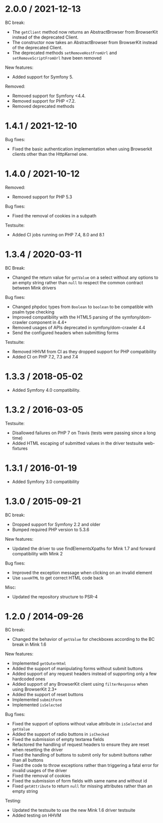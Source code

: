 2.0.0 / 2021-12-13
==================

BC break:

* The `getClient` method now returns an AbstractBrowser from BrowserKit instead of the deprecated Client.
* The constructor now takes an AbstractBrowser from BrowserKit instead of the deprecated Client.
* The deprecated methods `setRemoveHostFromUrl` and `setRemoveScriptFromUrl` have been removed

New features:

* Added support for Symfony 5.

Removed:

* Removed support for Symfony <4.4.
* Removed support for PHP <7.2.
* Removed deprecated methods

1.4.1 / 2021-12-10
==================

Bug fixes:

* Fixed the basic authentication implementation when using Browserkit clients other than the HttpKernel one.

1.4.0 / 2021-10-12
==================

Removed:

* Removed support for PHP 5.3

Bug fixes:

* Fixed the removal of cookies in a subpath

Testsuite:

* Added CI jobs running on PHP 7.4, 8.0 and 8.1

1.3.4 / 2020-03-11
==================

BC Break:

* Changed the return value for `getValue` on a select without any options to an empty string rather than `null` to respect the common contract between Mink drivers

Bug fixes:

* Changed phpdoc types from `Boolean` to `boolean` to be compatible with psalm type checking
* Improved compatibility with the HTML5 parsing of the symfony/dom-crawler component in 4.4+
* Removed usages of APIs deprecated in symfony/dom-crawler 4.4
* Send the configured headers when submitting forms

Testsuite:

* Removed HHVM from CI as they dropped support for PHP compatibility
* Added CI on PHP 7.2, 7.3 and 7.4

1.3.3 / 2018-05-02
==================

* Added Symfony 4.0 compatibility.

1.3.2 / 2016-03-05
==================

Testsuite:

* Disallowed failures on PHP 7 on Travis (tests were passing since a long time)
* Added HTML escaping of submitted values in the driver testsuite web-fixtures

1.3.1 / 2016-01-19
==================

* Added Symfony 3.0 compatibility

1.3.0 / 2015-09-21
==================

BC break:

* Dropped support for Symfony 2.2 and older
* Bumped required PHP version to 5.3.6

New features:

* Updated the driver to use findElementsXpaths for Mink 1.7 and forward compatibility with Mink 2

Bug fixes:

* Improved the exception message when clicking on an invalid element
* Use `saveHTML` to get correct HTML code back

Misc:

* Updated the repository structure to PSR-4

1.2.0 / 2014-09-26
==================

BC break:

* Changed the behavior of `getValue` for checkboxes according to the BC break in Mink 1.6

New features:

* Implemented `getOuterHtml`
* Added the support of manipulating forms without submit buttons
* Added support of any request headers instead of supporting only a few hardcoded ones
* Added support of any BrowserKit client using `filterResponse` when using BrowserKit 2.3+
* Added the support of reset buttons
* Implemented `submitForm`
* Implemented `isSelected`

Bug fixes:

* Fixed the support of options without value attribute in `isSelected` and `getValue`
* Added the support of radio buttons in `isChecked`
* Fixed the submission of empty textarea fields
* Refactored the handling of request headers to ensure they are reset when resetting the driver
* Fixed the handling of buttons to submit only for submit buttons rather than all buttons
* Fixed the code to throw exceptions rather than triggering a fatal error for invalid usages of the driver
* Fixed the removal of cookies
* Fixed the submission of form fields with same name and without id
* Fixed `getAttribute` to return `null` for missing attributes rather than an empty string

Testing:

* Updated the testsuite to use the new Mink 1.6 driver testsuite
* Added testing on HHVM
